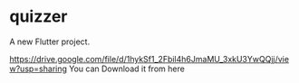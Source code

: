 # quizzer

A new Flutter project.

https://drive.google.com/file/d/1hykSf1_2Fbil4h6JmaMU_3xkU3YwQQjj/view?usp=sharing
You can Download it from here
